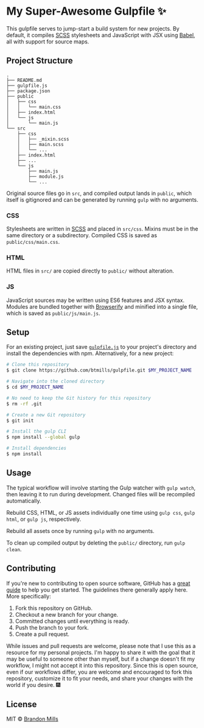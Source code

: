 # My Super-Awesome Gulpfile :sparkles:

This gulpfile serves to jump-start a build system for new projects. By default, it compiles [SCSS](http://sass-lang.com/) stylesheets and JavaScript with JSX using [Babel](https://babeljs.io/), all with support for source maps.

## Project Structure

```
.
├── README.md
├── gulpfile.js
├── package.json
├── public
│   ├── css
│   │   └── main.css
│   ├── index.html
│   └── js
│       └── main.js
└── src
    ├── css
    │   ├── _mixin.scss
    │   ├── main.scss
    │   └── ...
    ├── index.html
    ├── ...
    └── js
        ├── main.js
        ├── module.js
        └── ...
```

Original source files go in `src`, and compiled output lands in `public`, which itself is gitignored and can be generated by running `gulp` with no arguments.

### CSS

Stylesheets are written in [SCSS](http://sass-lang.com/) and placed in `src/css`. Mixins must be in the same directory or a subdirectory. Compiled CSS is saved as `public/css/main.css`.

### HTML

HTML files in `src/` are copied directly to `public/` without alteration.

### JS

JavaScript sources may be written using ES6 features and JSX syntax. Modules are bundled together with [Browserify](http://browserify.org/) and minified into a single file, which is saved as `public/js/main.js`.

## Setup

For an existing project, just save [`gulpfile.js`](gulpfile.js) to your project's directory and install the dependencies with npm. Alternatively, for a new project:

```sh
# Clone this repository
$ git clone https://github.com/btmills/gulpfile.git $MY_PROJECT_NAME

# Navigate into the cloned directory
$ cd $MY_PROJECT_NAME

# No need to keep the Git history for this repository
$ rm -rf .git

# Create a new Git repository
$ git init

# Install the gulp CLI
$ npm install --global gulp

# Install dependencies
$ npm install
```

## Usage

The typical workflow will involve starting the Gulp watcher with `gulp watch`, then leaving it to run during development. Changed files will be recompiled automatically.

Rebuild CSS, HTML, or JS assets individually one time using `gulp css`, `gulp html`, or `gulp js`, respectively.

Rebuild all assets once by running `gulp` with no arguments.

To clean up compiled output by deleting the `public/` directory, run `gulp clean`.

## Contributing

If you're new to contributing to open source software, GitHub has a [great guide](https://guides.github.com/activities/contributing-to-open-source/) to help you get started. The guidelines there generally apply here. More specifically:

1. Fork this repository on GitHub.
1. Checkout a new branch for your change.
1. Committed changes until everything is ready.
1. Push the branch to your fork.
1. Create a pull request.

While issues and pull requests are welcome, please note that I use this as a resource for my personal projects. I'm happy to share it with the goal that it may be useful to someone other than myself, but if a change doesn't fit my workflow, I might not accept it into this repository. Since this is open source, even if our workflows differ, you are welcome and encouraged to fork this repository, customize it to fit your needs, and share your changes with the world if you desire. :fireworks:

## License

MIT &copy; [Brandon Mills](https://github.com/btmills)
